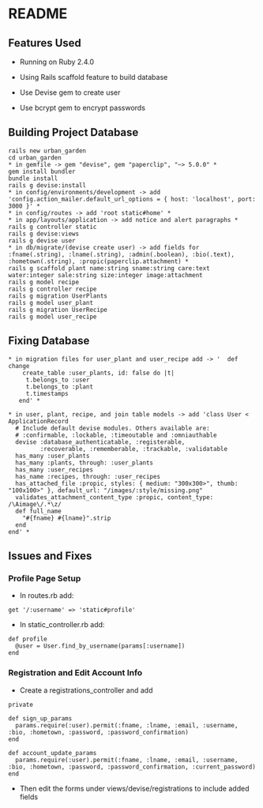 # README

## Features Used

* Running on Ruby 2.4.0

* Using Rails scaffold feature to build database

* Use Devise gem to create user

* Use bcrypt gem to encrypt passwords

## Building Project Database

````
rails new urban_garden
cd urban_garden
* in gemfile -> gem "devise", gem "paperclip", "~> 5.0.0" *
gem install bundler
bundle install
rails g devise:install
* in config/environments/development -> add 'config.action_mailer.default_url_options = { host: 'localhost', port: 3000 }' *
* in config/routes -> add 'root static#home' *
* in app/layouts/application -> add notice and alert paragraphs *
rails g controller static
rails g devise:views
rails g devise user
* in db/migrate/(devise create user) -> add fields for :fname(.string), :lname(.string), :admin(.boolean), :bio(.text), :hometown(.string), :propic(paperclip.attachment) *
rails g scaffold plant name:string sname:string care:text water:integer sale:string size:integer image:attachment
rails g model recipe
rails g controller recipe
rails g migration UserPlants
rails g model user_plant
rails g migration UserRecipe
rails g model user_recipe
````
## Fixing Database
````
* in migration files for user_plant and user_recipe add -> '  def change
    create_table :user_plants, id: false do |t|
     t.belongs_to :user
     t.belongs_to :plant
     t.timestamps
   end' *

* in user, plant, recipe, and join table models -> add 'class User < ApplicationRecord
  # Include default devise modules. Others available are:
  # :confirmable, :lockable, :timeoutable and :omniauthable
  devise :database_authenticatable, :registerable,
         :recoverable, :rememberable, :trackable, :validatable
  has_many :user_plants
  has_many :plants, through: :user_plants
  has_many :user_recipes
  has_name :recipes, through: :user_recipes
  has_attached_file :propic, styles: { medium: "300x300>", thumb: "100x100>" }, default_url: "/images/:style/missing.png"
  validates_attachment_content_type :propic, content_type: /\Aimage\/.*\z/
  def full_name
    "#{fname} #{lname}".strip
  end
end' *

 ````
## Issues and Fixes

### Profile Page Setup

* In routes.rb add:
````
get '/:username' => 'static#profile'
````

* In static_controller.rb add:
````
def profile
  @user = User.find_by_username(params[:username])
end
````
### Registration and Edit Account Info

* Create a registrations_controller and add
````
private

def sign_up_params
  params.require(:user).permit(:fname, :lname, :email, :username, :bio, :hometown, :password, :password_confirmation)
end

def account_update_params
  params.require(:user).permit(:fname, :lname, :email, :username, :bio, :hometown, :password, :password_confirmation, :current_password)
end
````

* Then edit the forms under views/devise/registrations to include added fields
